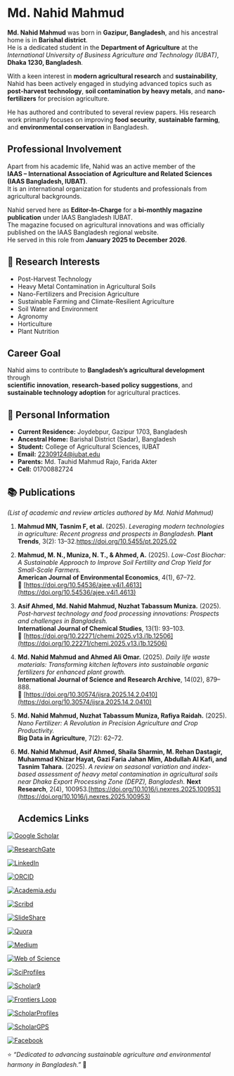 # Md. Nahid Mahmud

**Md. Nahid Mahmud** was born in **Gazipur, Bangladesh**, and his ancestral home is in **Barishal district**.  
He is a dedicated student in the **Department of Agriculture** at the *International University of Business Agriculture and Technology (IUBAT)*, **Dhaka 1230, Bangladesh**.

With a keen interest in **modern agricultural research** and **sustainability**, Nahid has been actively engaged in studying advanced topics such as **post-harvest technology**, **soil contamination by heavy metals**, and **nano-fertilizers** for precision agriculture.  

He has authored and contributed to several review papers. His research work primarily focuses on improving **food security**, **sustainable farming**, and **environmental conservation** in Bangladesh.  


##  Professional Involvement

Apart from his academic life, Nahid was an active member of the  
**IAAS – International Association of Agriculture and Related Sciences (IAAS Bangladesh, IUBAT)**.  
It is an international organization for students and professionals from agricultural backgrounds.  

Nahid served here as **Editor-In-Charge** for a **bi-monthly magazine publication** under IAAS Bangladesh IUBAT.  
The magazine focused on agricultural innovations and was officially published on the IAAS Bangladesh regional website.  
He served in this role from **January 2025 to December 2026**.



## 🎯 Research Interests
- Post-Harvest Technology  
- Heavy Metal Contamination in Agricultural Soils  
- Nano-Fertilizers and Precision Agriculture  
- Sustainable Farming and Climate-Resilient Agriculture
- Soil Water and Environment
- Agronomy
- Horticulture
- Plant Nutrition
  


##  Career Goal
Nahid aims to contribute to **Bangladesh’s agricultural development** through  
**scientific innovation**, **research-based policy suggestions**, and  
**sustainable technology adoption** for agricultural practices.


## 📍 Personal Information
- **Current Residence:** Joydebpur, Gazipur 1703, Bangladesh  
- **Ancestral Home:** Barishal District (Sadar), Bangladesh  
- **Student:** College of Agricultural Sciences, IUBAT  
- **Email:** [22309124@iubat.edu](mailto:22309124@iubat.edu)
- **Parents:** Md. Tauhid Mahmud Rajo, Farida Akter
- **Cell:** 01700882724

 ## 📚 Publications
*(List of academic and review articles authored by Md. Nahid Mahmud)*  

1. **Mahmud MN, Tasnim F, et al.** (2025). *Leveraging modern technologies in agriculture: Recent progress and prospects in Bangladesh.* **Plant Trends**, 3(2): 13–32.https://doi.org/10.5455/pt.2025.02 

2. **Mahmud, M. N., Muniza, N. T., & Ahmed, A.** (2025). *Low-Cost Biochar: A Sustainable Approach to Improve Soil Fertility and Crop Yield for Small-Scale Farmers.*  
   **American Journal of Environmental Economics**, 4(1), 67–72.  
   🔗 [https://doi.org/10.54536/ajee.v4i1.4613](https://doi.org/10.54536/ajee.v4i1.4613)

3. **Asif Ahmed, Md. Nahid Mahmud, Nuzhat Tabassum Muniza.** (2025). *Post-harvest technology and food processing innovations: Prospects and challenges in Bangladesh.*  
   **International Journal of Chemical Studies**, 13(1): 93–103.  
   🔗 [https://doi.org/10.22271/chemi.2025.v13.i1b.12506](https://doi.org/10.22271/chemi.2025.v13.i1b.12506)

4. **Md. Nahid Mahmud and Ahmed Ali Omar.** (2025). *Daily life waste materials: Transforming kitchen leftovers into sustainable organic fertilizers for enhanced plant growth.*  
   **International Journal of Science and Research Archive**, 14(02), 879–888.  
   🔗 [https://doi.org/10.30574/ijsra.2025.14.2.0410](https://doi.org/10.30574/ijsra.2025.14.2.0410)

5. **Md. Nahid Mahmud, Nuzhat Tabassum Muniza, Rafiya Raidah.** (2025). *Nano Fertilizer: A Revolution in Precision Agriculture and Crop Productivity.*  
   **Big Data in Agriculture**, 7(2): 62–72.

6. **Md. Nahid Mahmud, Asif Ahmed, Shaila Sharmin, M. Rehan Dastagir, Muhammad Khizar Hayat, Gazi Faria Jahan Mim, Abdullah Al Kafi, and Tasnim Tahara.** (2025). *A review on seasonal variation and index-based assessment of heavy metal contamination in agricultural soils near Dhaka Export Processing Zone (DEPZ), Bangladesh.* **Next Research**, 2(4), 100953.[https://doi.org/10.1016/j.nexres.2025.100953](https://doi.org/10.1016/j.nexres.2025.100953)

   

   ## Acdemics Links

[![Google Scholar](https://img.shields.io/badge/Google%20Scholar-4285F4?style=for-the-badge&logo=googlescholar&logoColor=white)](https://scholar.google.com/citations?user=7tAW58kAAAAJ&hl=en)  

[![ResearchGate](https://img.shields.io/badge/ResearchGate-00CCBB?style=for-the-badge&logo=researchgate&logoColor=white)](https://www.researchgate.net/profile/Mdnahid-Mahmud)  

[![LinkedIn](https://img.shields.io/badge/LinkedIn-0A66C2?style=for-the-badge&logo=linkedin&logoColor=white)](https://www.linkedin.com/in/mdnahidmahmud)  

[![ORCID](https://img.shields.io/badge/ORCID-A6CE39?style=for-the-badge&logo=orcid&logoColor=white)](https://orcid.org/0009-0002-4495-0588)  

[![Academia.edu](https://img.shields.io/badge/Academia.edu-5A1F7D?style=for-the-badge&logo=academia&logoColor=white)](https://iubat.academia.edu/MdNahidMahmud)  

[![Scribd](https://img.shields.io/badge/Scribd-FF6C37?style=for-the-badge&logo=scribd&logoColor=white)](https://www.scribd.com/user/741111698/Md-Nahid-Mahmud)  

[![SlideShare](https://img.shields.io/badge/SlideShare-0061A8?style=for-the-badge&logo=slideshare&logoColor=white)](https://www.slideshare.net/nm519061/account_settings_menu?current_tab=content)  

[![Quora](https://img.shields.io/badge/Quora-B92B27?style=for-the-badge&logo=quora&logoColor=white)](https://bn.quora.com/profile/Md-Nahid-Mahmud)  

[![Medium](https://img.shields.io/badge/Medium-12100E?style=for-the-badge&logo=medium&logoColor=white)](https://medium.com/@mdnahidmahmud)  

[![Web of Science](https://img.shields.io/badge/Web%20of%20Science-6600CC?style=for-the-badge&logo=webofscience&logoColor=white)](https://www.webofscience.com/wos/author/record/MBG-9228-2025)  

[![SciProfiles](https://img.shields.io/badge/SciProfiles-00A9E0?style=for-the-badge&logo=sciprofiles&logoColor=white)](https://sciprofiles.com/profile/mdnahidmahmud)  

[![Scholar9](https://img.shields.io/badge/Scholar9-FF5C00?style=for-the-badge&logo=scholar9&logoColor=white)](https://scholar9.com/profile)  

[![Frontiers Loop](https://img.shields.io/badge/Frontiers%20Loop-FF6F00?style=for-the-badge&logo=frontiersin&logoColor=white)](https://loop.frontiersin.org/people/2931123/network)  

[![ScholarProfiles](https://img.shields.io/badge/ScholarProfiles-0085CA?style=for-the-badge&logo=scholarprofiles&logoColor=white)](http://scholarprofiles.com/mdnahidmahmud)  

[![ScholarGPS](https://img.shields.io/badge/ScholarGPS-00A9E0?style=for-the-badge&logo=scholargps&logoColor=white)](https://scholargps.com/scholars/78327696174383/md-nahid-mahmud)

[![Facebook](https://img.shields.io/badge/Facebook-1877F2?style=for-the-badge&logo=facebook&logoColor=white)](https://www.facebook.com/nahidmahmudn)



⭐ *“Dedicated to advancing sustainable agriculture and environmental harmony in Bangladesh.”* 🌿
